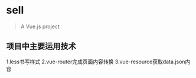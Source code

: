 # sell

> A Vue.js project

## 项目中主要运用技术

1.less书写样式
2.vue-router完成页面内容转换
3.vue-resource获取data.json内容




